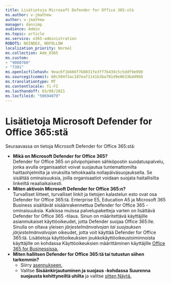 ```yaml
---
title: Lisätietoja Microsoft Defender for Office 365:stä
ms.author: v-jmathew
author: v-jmathew
manager: dansimp
audience: Admin
ms.topic: article
ms.service: o365-administration
ROBOTS: NOINDEX, NOFOLLOW
localization_priority: Normal
ms.collection: Adm_O365
ms.custom:
- "9000760"
- "7391"
ms.openlocfilehash: 9eac6f1b666f7b8031fe3ff7b439c5c5ddf9e998
ms.sourcegitcommit: 60c504f3ac187eaf1141b3ba701d9e0633bdd968
ms.translationtype: MT
ms.contentlocale: fi-FI
ms.lasthandoff: 03/08/2021
ms.locfileid: "50694079"
---
```

# <a name="learn-about-microsoft-defender-for-office-365"></a>Lisätietoja Microsoft Defender for Office 365:stä

Seuraavassa on tietoja Microsoft Defender for Office 365:stä:

- **Mikä on Microsoft Defender for Office 365?**  
    Defender for Office 365 on pilvipohjainen sähköpostin suodatuspalvelu, jonka avulla organisaatiot voivat suojautua tuntemattomilta haittaohjelmilta ja viruksilta tehokkaalla nollapäiväsuojauksella. Se sisältää ominaisuuksia, joilla organisaatiot voidaan suojata haitallisilta linkeiltä reaaliaikaisesti.
- **Miten aktivoin Microsoft Defender for Office 365:n?**  
    Turvalliset liitteet, turvalliset linkit ja tietojen kalastelun esto ovat osa Defender for Office 365:tä. Enterprise E5, Education A5 ja Microsoft 365 Business sisältävät sisäänrakennettua Defender for Office 365 -ominaisuuksia. Kaikissa muissa palvelupaketteja varten on lisättävä Defender for Office 365 -tilaus. Sinun on määritettävä käyttäjille asianmukaiset käyttöoikeudet, jotta Defender suojaa Office 365:lle. Sinulla on oltava yleisen *järjestelmänvalvojan tai* *suojauksen järjestelmänvalvojan* oikeudet, jotta voit käyttää Defender for Office 365:tä. Lisätietoja käyttöoikeuksien joukkokäyttöoikeustoiminnoista käyttäjille on kohdassa Käyttöoikeuksien määrittäminen käyttäjille [Office 365 for Businessissa.](https://go.microsoft.com/fwlink/?linkid=2093435)
- **Miten hallitsen Defender for Office 365:tä tai tutustun siihen tarkemmin?**  
  - Siirry [asennukseen.](https://go.microsoft.com/fwlink/p/?linkid=2075721)  
  - Valitse **Sisäänkirjautuminen ja suojaus -kohdassa** **Suurenna suojausta kehittyneiltä uhilta** ja valitse [sitten Näytä.](https://go.microsoft.com/fwlink/?linkid=2109302)
